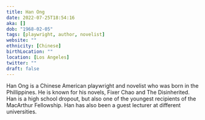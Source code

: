 ```yaml
---
title: Han Ong
date: 2022-07-25T18:54:16
aka: []
dob: "1968-02-05"
tags: [playwright, author, novelist]
website: ""
ethnicity: [Chinese]
birthLocation: ""
location: [Los Angeles]
twitter: ""
draft: false
---
```


Han Ong is a Chinese American playwright and novelist who was born in the Phillippines. He is known for his novels, Fixer Chao and The Disinherited. Han is a high school dropout, but also one of the youngest recipients of the MacArthur Fellowship. Han has also been a guest lecturer at different universities.